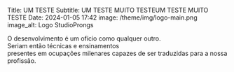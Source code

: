 Title: UM TESTE
Subtitle: UM TESTE MUITO TESTEUM TESTE MUITO TESTE
Date: 2024-01-05 17:42
image: /theme/img/logo-main.png
image_alt: Logo StudioProngs


O desenvolvimento é um ofício como qualquer outro.<br>
Seriam então técnicas e ensinamentos <br>
presentes em ocupações milenares capazes de ser traduzidas para a nossa profissão.<b4>